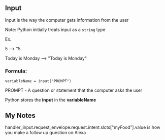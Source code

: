 ## Input 
Input is the way the computer gets information from the user 

Note: Python initially treats input as a `string` type 

Ex. 

5 --> "5

Today is Monday --> "Today is Monday"

### Formula:
`variableName = input("PROMPT")`

PROMPT  - A question or statement that the computer asks the user 

 Python stores the __input__ in the __variableName__
 ## My Notes
 handler_input.request_envelope.request.intent.slots["myFood"].value is how you make a follow up question on Alexa